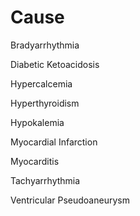 # Cause

Bradyarrhythmia

Diabetic Ketoacidosis

Hypercalcemia

Hyperthyroidism

Hypokalemia

Myocardial Infarction

Myocarditis

Tachyarrhythmia

Ventricular Pseudoaneurysm
